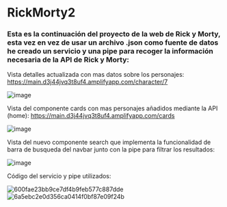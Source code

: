 # RickMorty2

### Esta es la continuación del proyecto de la web de Rick y Morty, esta vez en vez de usar un archivo .json como fuente de datos he creado un servicio y una pipe para recoger la información necesaria de la API de Rick y Morty:

Vista detalles actualizada con mas datos sobre los personajes: https://main.d3j44jvq3t8uf4.amplifyapp.com/character/7

![image](https://github.com/GitJanPlata/jpg-fe-gc-RickMorty2/assets/96839905/f270166a-2bd3-4523-87b2-3b8d0e7990c6)

Vista del componente cards con mas personajes añadidos mediante la API (home): https://main.d3j44jvq3t8uf4.amplifyapp.com/cards

![image](https://github.com/GitJanPlata/jpg-fe-gc-RickMorty2/assets/96839905/a9981f83-ee17-4682-aef2-8a28b87f67f1)

Vista del nuevo componente search que implementa la funcionalidad de barra de busqueda del navbar junto con la pipe para filtrar los resultados:

![image](https://github.com/GitJanPlata/jpg-fe-gc-RickMorty2/assets/96839905/32e90b95-b516-4d61-8385-1446d4746244)

Código del servicio y pipe utilizados:

![600fae23bb9ce7df4b9feb577c887dde](https://github.com/GitJanPlata/jpg-fe-gc-RickMorty2/assets/96839905/5adadaec-eff3-422d-8d07-76c6b74828ac)
![6a5ebc2e0d356ca0414f0bf87e09f24b](https://github.com/GitJanPlata/jpg-fe-gc-RickMorty2/assets/96839905/5cb30ebc-4ddd-40d9-a02b-fe177e325fa3)
